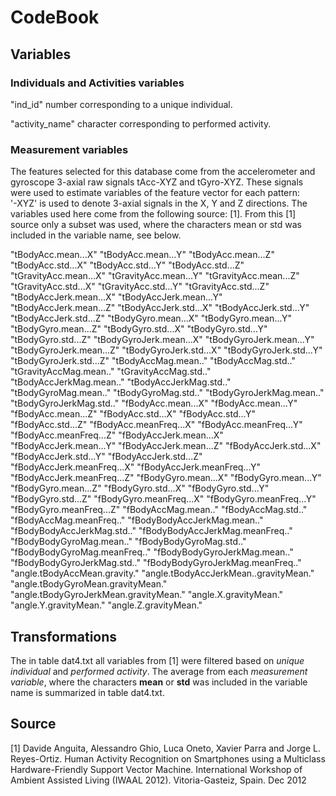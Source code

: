# CodeBook

## Variables

### Individuals and Activities variables
"ind_id" number corresponding to a unique individual.

"activity_name" character corresponding to performed activity.

### Measurement variables
The features selected for this database come from the accelerometer and gyroscope 3-axial raw signals tAcc-XYZ and tGyro-XYZ.
These signals were used to estimate variables of the feature vector for each pattern:  
'-XYZ' is used to denote 3-axial signals in the X, Y and Z directions.
The variables used here come from the following source: [1]. 
From this [1] source only a subset was used, where the characters mean or std was included in the variable name, see below.

"tBodyAcc.mean...X"
"tBodyAcc.mean...Y"
"tBodyAcc.mean...Z"
"tBodyAcc.std...X"
"tBodyAcc.std...Y"
"tBodyAcc.std...Z"
"tGravityAcc.mean...X"
"tGravityAcc.mean...Y"
"tGravityAcc.mean...Z"
"tGravityAcc.std...X"
"tGravityAcc.std...Y"
"tGravityAcc.std...Z"
"tBodyAccJerk.mean...X"
"tBodyAccJerk.mean...Y"
"tBodyAccJerk.mean...Z"
"tBodyAccJerk.std...X"
"tBodyAccJerk.std...Y"
"tBodyAccJerk.std...Z"
"tBodyGyro.mean...X"
"tBodyGyro.mean...Y"
"tBodyGyro.mean...Z"
"tBodyGyro.std...X"
"tBodyGyro.std...Y"
"tBodyGyro.std...Z"
"tBodyGyroJerk.mean...X"
"tBodyGyroJerk.mean...Y"
"tBodyGyroJerk.mean...Z"
"tBodyGyroJerk.std...X"
"tBodyGyroJerk.std...Y"
"tBodyGyroJerk.std...Z"
"tBodyAccMag.mean.."
"tBodyAccMag.std.."
"tGravityAccMag.mean.."
"tGravityAccMag.std.."
"tBodyAccJerkMag.mean.."
"tBodyAccJerkMag.std.."
"tBodyGyroMag.mean.."
"tBodyGyroMag.std.."
"tBodyGyroJerkMag.mean.."
"tBodyGyroJerkMag.std.."
"fBodyAcc.mean...X"
"fBodyAcc.mean...Y"
"fBodyAcc.mean...Z"
"fBodyAcc.std...X"
"fBodyAcc.std...Y"
"fBodyAcc.std...Z"
"fBodyAcc.meanFreq...X"
"fBodyAcc.meanFreq...Y"
"fBodyAcc.meanFreq...Z"
"fBodyAccJerk.mean...X"
"fBodyAccJerk.mean...Y"
"fBodyAccJerk.mean...Z"
"fBodyAccJerk.std...X"
"fBodyAccJerk.std...Y"
"fBodyAccJerk.std...Z"
"fBodyAccJerk.meanFreq...X"
"fBodyAccJerk.meanFreq...Y"
"fBodyAccJerk.meanFreq...Z"
"fBodyGyro.mean...X"
"fBodyGyro.mean...Y"
"fBodyGyro.mean...Z"
"fBodyGyro.std...X"
"fBodyGyro.std...Y"
"fBodyGyro.std...Z"
"fBodyGyro.meanFreq...X"
"fBodyGyro.meanFreq...Y"
"fBodyGyro.meanFreq...Z"
"fBodyAccMag.mean.."
"fBodyAccMag.std.."
"fBodyAccMag.meanFreq.."
"fBodyBodyAccJerkMag.mean.."
"fBodyBodyAccJerkMag.std.."
"fBodyBodyAccJerkMag.meanFreq.."
"fBodyBodyGyroMag.mean.."
"fBodyBodyGyroMag.std.."
"fBodyBodyGyroMag.meanFreq.."
"fBodyBodyGyroJerkMag.mean.."
"fBodyBodyGyroJerkMag.std.."
"fBodyBodyGyroJerkMag.meanFreq.."
"angle.tBodyAccMean.gravity."
"angle.tBodyAccJerkMean..gravityMean."
"angle.tBodyGyroMean.gravityMean."
"angle.tBodyGyroJerkMean.gravityMean."
"angle.X.gravityMean."
"angle.Y.gravityMean."
"angle.Z.gravityMean."


## Transformations
The in table dat4.txt all variables from [1] were filtered based on *unique individual* and *performed activity*.
The average from each *measurement variable*, where the characters **mean** or **std** was included in the variable name is summarized in table dat4.txt.

## Source
[1] Davide Anguita, Alessandro Ghio, Luca Oneto, Xavier Parra and Jorge L. Reyes-Ortiz. Human Activity Recognition on Smartphones using a Multiclass Hardware-Friendly Support Vector Machine. International Workshop of Ambient Assisted Living (IWAAL 2012). Vitoria-Gasteiz, Spain. Dec 2012
